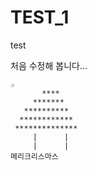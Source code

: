 # TEST_1
test

처음 수정해 봅니다...

	☆
           ****
         *******
       **********
      ************
     **************
         |      | 
         |      |
    메리크리스마스